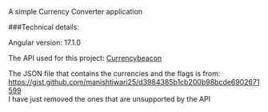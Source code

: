 A simple Currency Converter application

###Technical details:

Angular version: 17.1.0

The API used for this project: [Currencybeacon](https://currencybeacon.com/)

The JSON file that contains the currencies and the flags is from: 
https://gist.github.com/manishtiwari25/d3984385b1cb200b98bcde6902671599
<br>I have just removed the ones that are unsupported by the API
